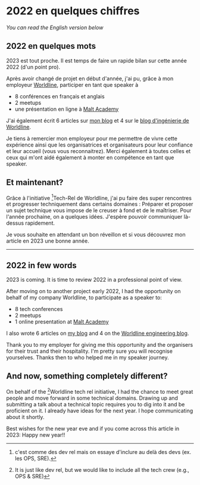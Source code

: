 # 2022 en quelques chiffres


_You can read the English version below_


## 2022 en quelques mots
2023 est tout proche.
Il est temps de faire un rapide bilan sur cette année 2022 (d'un point pro).

Après avoir changé de projet en début d'année, j'ai pu, grâce à mon employeur [Worldline](https://worldline.com/), participer en tant que speaker à 
* 8 conférences en français et anglais
* 2 meetups 
* une présentation en ligne à [Malt Academy](https://www.malt-academy.com/)

J'ai également écrit 6 articles sur [mon blog](https://blog.touret.info/) et 4 sur le [blog d'ingénierie de Worldline](https://blog.worldline.tech/authors/#alexandre-touret).

Je tiens à remercier mon employeur pour me permettre de vivre cette expérience ainsi que les organisatrices et organisateurs pour leur confiance et leur accueil (vous vous reconnaitrez).
Merci également à toutes celles et ceux qui m'ont aidé également à monter en compétence en tant que speaker.  

## Et maintenant?
Grâce à l'initiative [^1]Tech-Rel de Worldline, j'ai pu faire des super rencontres et progresser techniquement dans certains domaines : Préparer et proposer un sujet technique vous impose de le creuser à fond et de le maîtriser.
Pour l'année prochaine, on a quelques idées. J'espère pouvoir communiquer là-dessus rapidement.

Je vous souhaite en attendant un bon réveillon et si vous découvrez mon article en 2023 une bonne année.

---

## 2022 in few words
2023 is coming.
It is time to review 2022 in a professional point of view.

After moving on to another project early 2022, I had the opportunity on behalf of my company Worldline, to participate as a speaker to:
* 8 tech conferences
* 2 meetups
* 1 online presentation at [Malt Academy](https://www.malt-academy.com/)

I also wrote 6 articles on [my blog](https://blog.touret.info/) and 4 on the [Worldline engineering blog](https://blog.worldline.tech/authors/#alexandre-touret).

Thank you to my employer for giving me this opportunity and the organisers for their trust and their hospitality. I'm pretty sure you will recognise yourselves.
Thanks then to who helped me in my speaker journey.

## And now, something completely different?

On behalf of the [^2]Worldline tech rel initiative, I had the chance to meet great people and move forward in some technical domains. Drawing up and submitting a talk about a technical topic requires you to dig into it and be proficient on it.
I already have ideas for the next year. I hope communicating about it shortly.

Best wishes for the new year eve and if you come across this article in 2023: Happy new year!!


[^1]: c'est comme des dev rel mais on essaye d'inclure au delà des devs (ex. les OPS, SRE).
[^2]: It is just like dev rel, but we would like to include all the tech crew (e.g., OPS & SRE)





